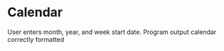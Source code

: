 # Calendar
User enters month, year, and week start date.  Program output calendar correctly formatted
